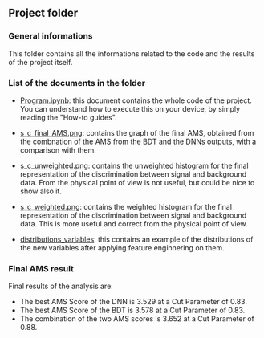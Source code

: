 ## Project folder
### General informations
This folder contains all the informations related to the code and the results of the project itself.

### List of the documents in the folder

- [Program.ipynb](https://github.com/JustWhit3/Software_and_Computing_program/blob/master/Project/Program.ipynb): this document contains the whole code of the project. You can understand how to execute this on your device, by simply reading the "How-to guides".

- [s_c_final_AMS.png](https://github.com/JustWhit3/Software_and_Computing_program/blob/master/Project/s_c_final_AMS.png): contains the graph of the final AMS, obtained from the combnation of the AMS from the BDT and the DNNs outputs, with a comparison with them.

- [s_c_unweighted.png](https://github.com/JustWhit3/Software_and_Computing_program/blob/master/Project/s_c_unweighted.png): contains the unweighted histogram for the final representation of the discrimination between signal and background data. From the physical point of view is not useful, but could be nice to show also it.

- [s_c_weighted.png](https://github.com/JustWhit3/Software_and_Computing_program/blob/master/Project/s_c_weighted.png): contains the weighted histogram for the final representation of the discrimination between signal and background data. This is more useful and correct from the physical point of view.

- [distributions_variables](https://github.com/JustWhit3/Software_and_Computing_program/blob/master/Project/distributions_variables.png): this contains an example of the distributions of the new variables after applying feature enginnering on them.

### Final AMS result
Final results of the analysis are:
+ The best AMS Score of the DNN is 3.529 at a Cut Parameter of 0.83.
+ The best AMS Score of the BDT is 3.578 at a Cut Parameter of 0.83.
+ The combination of the two AMS scores is 3.652 at a Cut Parameter of 0.88.
